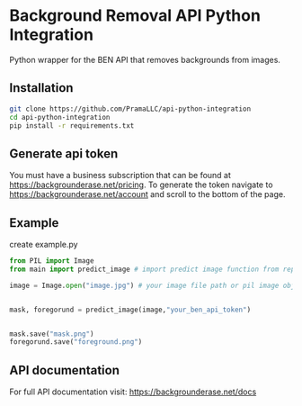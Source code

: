 # Background Removal API Python Integration

Python wrapper for the BEN API that removes backgrounds from images.

## Installation

```bash
git clone https://github.com/PramaLLC/api-python-integration
cd api-python-integration
pip install -r requirements.txt
```

## Generate api token 
You must have a business subscription that can be found at https://backgrounderase.net/pricing. To generate the token navigate to
https://backgrounderase.net/account and scroll to the bottom of the page.

## Example
create example.py
```python
from PIL import Image
from main import predict_image # import predict image function from repo

image = Image.open("image.jpg") # your image file path or pil image object


mask, foregorund = predict_image(image,"your_ben_api_token")


mask.save("mask.png")
foregorund.save("foreground.png")

```


## API documentation
For full API documentation visit: https://backgrounderase.net/docs
